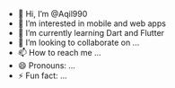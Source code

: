 - 👋 Hi, I’m @Aqil990
- 👀 I’m interested in mobile and web apps
- 🌱 I’m currently learning Dart and Flutter
- 💞️ I’m looking to collaborate on ...
- 📫 How to reach me ...
- 😄 Pronouns: ...
- ⚡ Fun fact: ...

<!---
Aqil990/Aqil990 is a ✨ special ✨ repository because its `README.md` (this file) appears on your GitHub profile.
You can click the Preview link to take a look at your changes.
--->
